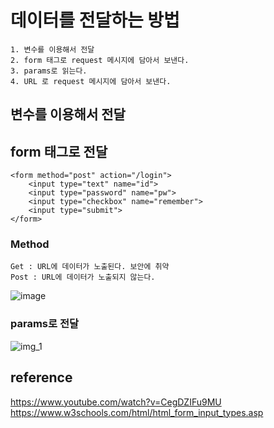 # 데이터를 전달하는 방법
    1. 변수를 이용해서 전달
    2. form 태그로 request 메시지에 담아서 보낸다.
    3. params로 읽는다.
    4. URL 로 request 메시지에 담아서 보낸다.


## 변수를 이용해서 전달

## form 태그로 전달
    <form method="post" action="/login">
        <input type="text" name="id">
        <input type="password" name="pw">
        <input type="checkbox" name="remember">
        <input type="submit"> 
    </form>

### Method
    Get : URL에 데이터가 노출된다. 보안에 취약
    Post : URL에 데이터가 노출되지 않는다.  
![image](https://user-images.githubusercontent.com/22822369/186718090-2f264dbe-17ff-45ef-bd1b-7700908cf869.png)


### params로 전달
![img_1](https://user-images.githubusercontent.com/22822369/186719355-fb53505f-b58e-4073-9bf9-caf5c58c786a.png)
## reference 
https://www.youtube.com/watch?v=CegDZIFu9MU
https://www.w3schools.com/html/html_form_input_types.asp